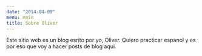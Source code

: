 ```yaml
---
date: "2014-04-09"
menu: main
title: Sobre Oliver
---
```


Este sitio web es un blog esrito por yo, Oliver. Quiero practicar espanol y es por eso que voy a hacer posts de blog aqui.
